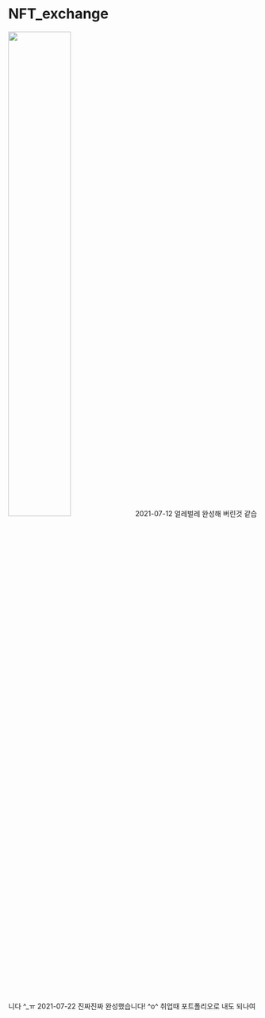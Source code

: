 # NFT_exchange
<img src = "https://user-images.githubusercontent.com/52521457/124526071-8e325780-de3c-11eb-9d07-c782d74710a9.jpg"  width="50%" height="50%">
2021-07-12 얼레벌레 완성해 버린것 같습니다 ^_ㅠ   
2021-07-22 진짜진짜 완성했습니다! ^o^ 취업때 포트폴리오로 내도 되나여
